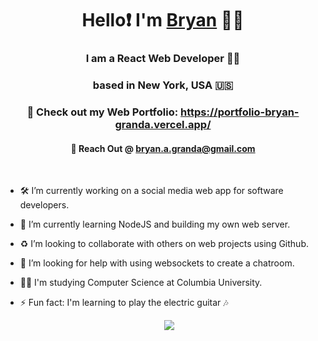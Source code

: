 <h1 align="center"> Hello❗ I'm <a href="https://github.com/bryan-granda" target="blank">
Bryan</a> 🧑🏻</h1>
<h3 align="center"> I am a React Web Developer 👨‍🔬</h3>

<h3 align="center"> based in New York, USA 🇺🇸</h3>

<h3 align="center"> 🫴 Check out my Web Portfolio: <a href="https://portfolio-bryan-granda.vercel.app/" target="blank">
https://portfolio-bryan-granda.vercel.app/</a></h3>

<h4 align="center"> 📧 Reach Out @ <a href="bryan.a.granda@gmail.com" target="blank">
bryan.a.granda@gmail.com</a></h4>

<br>

- 🛠️ I’m currently working on a social media web app for software developers.

- 🧠 I’m currently learning NodeJS and building my own web server.

- ♻️ I’m looking to collaborate with others on web projects using Github.

- 💭 I’m looking for help with using websockets to create a chatroom.

- 👩‍💻 I'm studying Computer Science at Columbia University.

- ⚡ Fun fact: I'm learning to play the electric guitar 🎶 

<div align="center"  class="icons-social" style="margin-left: 10px;">
        <a style="margin-left: 10px;"  target="_blank" href="https://www.linkedin.com/in/bryan-granda-8585b5255/">
			<img src="https://img.icons8.com/doodle/40/000000/linkedin--v2.png"></a>
  <div>
